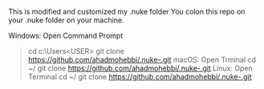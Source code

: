 This is modified and customized my .nuke folder
You colon this repo on your .nuke folder on your machine.

Windows:
Open Command Prompt
> cd c:\Users\<USER>
> git clone https://github.com/ahadmohebbi/.nuke-.git 
macOS:
Open Trminal
> cd ~/
> git clone https://github.com/ahadmohebbi/.nuke-.git 
Linux:
Open Terminal
> cd ~/
> git clone https://github.com/ahadmohebbi/.nuke-.git 
